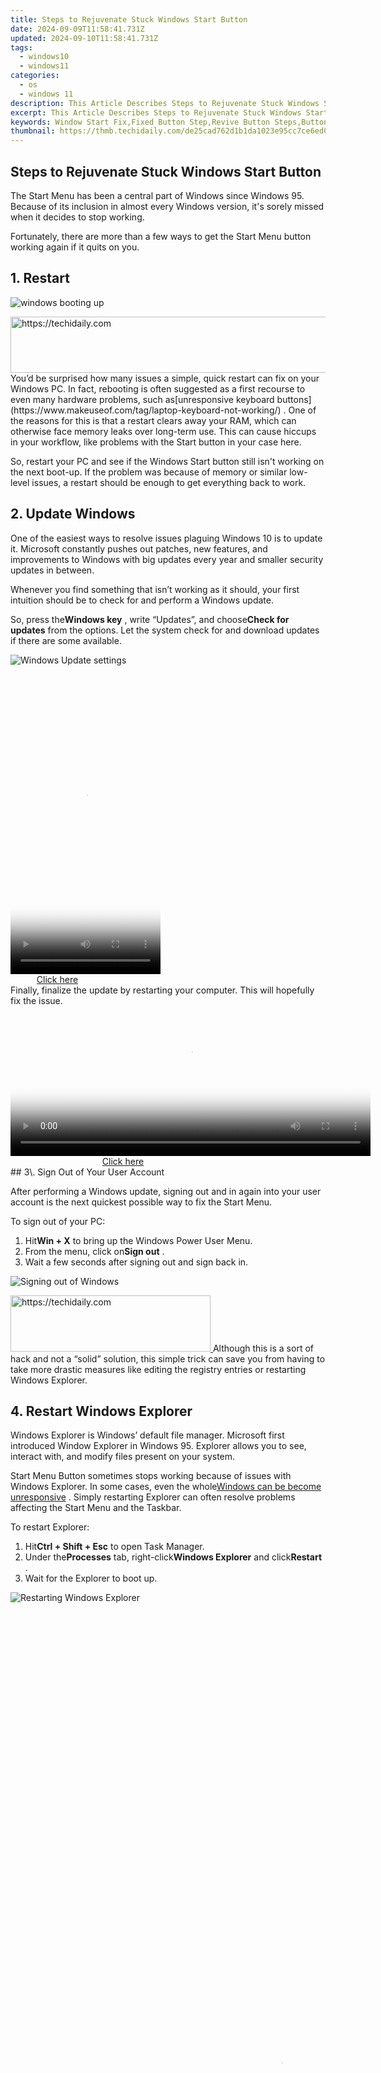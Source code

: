 ```yaml
---
title: Steps to Rejuvenate Stuck Windows Start Button
date: 2024-09-09T11:58:41.731Z
updated: 2024-09-10T11:58:41.731Z
tags:
  - windows10
  - windows11
categories:
  - os
  - windows 11
description: This Article Describes Steps to Rejuvenate Stuck Windows Start Button
excerpt: This Article Describes Steps to Rejuvenate Stuck Windows Start Button
keywords: Window Start Fix,Fixed Button Step,Revive Button Steps,Button Rejuvenation Guide,Start Button Reactivation,Stuck Button Remedy,Button Refresh Protocol
thumbnail: https://thmb.techidaily.com/de25cad762d1b1da1023e95cc7ce6ed0cc716ab658bda48c421a9e8a9c4e4418.png
---
```


## Steps to Rejuvenate Stuck Windows Start Button

 The Start Menu has been a central part of Windows since Windows 95\. Because of its inclusion in almost every Windows version, it's sorely missed when it decides to stop working.

 Fortunately, there are more than a few ways to get the Start Menu button working again if it quits on you.

## 1\. Restart

![windows booting up](https://static1.makeuseofimages.com/wordpress/wp-content/uploads/2023/04/windows-booting-up.jpg)

<!-- affiliate ads begin -->
<a href="https://aligracehair.sjv.io/c/5597632/2115951/19272" target="_top" id="2115951">
  <img src="//a.impactradius-go.com/display-ad/19272-2115951" border="0" alt="https://techidaily.com" width="728" height="90"/>
</a>
<img height="0" width="0" src="https://aligracehair.sjv.io/i/5597632/2115951/19272" style="position:absolute;visibility:hidden;" border="0" />
<!-- affiliate ads end -->
 You’d be surprised how many issues a simple, quick restart can fix on your Windows PC. In fact, rebooting is often suggested as a first recourse to even many hardware problems, such as[unresponsive keyboard buttons](https://www.makeuseof.com/tag/laptop-keyboard-not-working/) . One of the reasons for this is that a restart clears away your RAM, which can otherwise face memory leaks over long-term use. This can cause hiccups in your workflow, like problems with the Start button in your case here.

 So, restart your PC and see if the Windows Start button still isn't working on the next boot-up. If the problem was because of memory or similar low-level issues, a restart should be enough to get everything back to work.

## 2\. Update Windows

 One of the easiest ways to resolve issues plaguing Windows 10 is to update it. Microsoft constantly pushes out patches, new features, and improvements to Windows with big updates every year and smaller security updates in between.

 Whenever you find something that isn’t working as it should, your first intuition should be to check for and perform a Windows update.

 So, press the**Windows key** , write “Updates”, and choose**Check for updates** from the options. Let the system check for and download updates if there are some available.

![Windows Update settings](https://static1.makeuseofimages.com/wordpress/wp-content/uploads/2022/08/start-menu-not-working-windows-update.JPG)

<!-- affiliate ads begin -->
<span id="1770776">
					<video width="240" height="480" style="cursor:pointer"
           poster="//a.impactradius-go.com/display-clicktoplayimage/1770776.png"
           onclick="if(!this.playClicked){this.play();this.setAttribute('controls',true);this.playClicked=true;}">
	   <source src="//a.impactradius-go.com/display-ad/20702-1770776">
	   <img src="//a.impactradius-go.com/display-clicktoplayimage/1770776.png" style="border: none; height: 100%; width: 100%; object-fit: contain">
	</video>
	<div style="width:150px;text-align:center"><a href="javascript:window.open(decodeURIComponent('https%3A%2F%2Ftokenmetrics.sjv.io%2Fc%2F5597632%2F1770776%2F20702'), '_blank');void(0);">Click here</a></div>
</span>
<img height="0" width="0" src="https://imp.pxf.io/i/5597632/1770776/20702" style="position:absolute;visibility:hidden;" border="0" />
<!-- affiliate ads end -->
 Finally, finalize the update by restarting your computer. This will hopefully fix the issue.

<!-- affiliate ads begin -->
<span id="1982499">
					<video width="576" height="240" style="cursor:pointer"
           poster="//a.impactradius-go.com/display-clicktoplayimage/1982499.png"
           onclick="if(!this.playClicked){this.play();this.setAttribute('controls',true);this.playClicked=true;}">
	   <source src="//a.impactradius-go.com/display-ad/22993-1982499">
	   <img src="//a.impactradius-go.com/display-clicktoplayimage/1982499.png" style="border: none; height: 100%; width: 100%; object-fit: contain">
	</video>
	<div style="width:360px;text-align:center"><a href="javascript:window.open(decodeURIComponent('https%3A%2F%2Fhomestyler.sjv.io%2Fc%2F5597632%2F1982499%2F22993'), '_blank');void(0);">Click here</a></div>
</span>
<img height="0" width="0" src="https://imp.pxf.io/i/5597632/1982499/22993" style="position:absolute;visibility:hidden;" border="0" />
<!-- affiliate ads end -->
## 3\. Sign Out of Your User Account

 After performing a Windows update, signing out and in again into your user account is the next quickest possible way to fix the Start Menu.

To sign out of your PC:

1. Hit**Win + X** to bring up the Windows Power User Menu.
2. From the menu, click on**Sign out** .
3. Wait a few seconds after signing out and sign back in.

![Signing out of Windows](https://static1.makeuseofimages.com/wordpress/wp-content/uploads/2022/08/start-menu-not-working-sign-out.JPG)

<!-- affiliate ads begin -->
<a href="https://aligracehair.sjv.io/c/5597632/2115933/19272" target="_top" id="2115933">
  <img src="//a.impactradius-go.com/display-ad/19272-2115933" border="0" alt="https://techidaily.com" width="320" height="90"/>
</a>
<img height="0" width="0" src="https://aligracehair.sjv.io/i/5597632/2115933/19272" style="position:absolute;visibility:hidden;" border="0" />
<!-- affiliate ads end -->
 Although this is a sort of hack and not a “solid” solution, this simple trick can save you from having to take more drastic measures like editing the registry entries or restarting Windows Explorer.

## 4\. Restart Windows Explorer

 Windows Explorer is Windows’ default file manager. Microsoft first introduced Window Explorer in Windows 95\. Explorer allows you to see, interact with, and modify files present on your system.

 Start Menu Button sometimes stops working because of issues with Windows Explorer. In some cases, even the whole[Windows can be become unresponsive](https://www.makeuseof.com/tag/7-common-reasons-why-your-system-is-irresponsive-how-to-solve-them/) . Simply restarting Explorer can often resolve problems affecting the Start Menu and the Taskbar.

To restart Explorer:

1. Hit**Ctrl + Shift + Esc** to open Task Manager.
2. Under the**Processes** tab, right-click**Windows Explorer** and click**Restart** .
3. Wait for the Explorer to boot up.

![Restarting Windows Explorer](https://static1.makeuseofimages.com/wordpress/wp-content/uploads/2022/08/start-menu-not-working-restart-explorer.JPG)

<!-- affiliate ads begin -->
<span id="1531882">
					<video width="864" height="1536" style="cursor:pointer"
           poster="//a.impactradius-go.com/display-clicktoplayimage/1531882.png"
           onclick="if(!this.playClicked){this.play();this.setAttribute('controls',true);this.playClicked=true;}">
	   <source src="//a.impactradius-go.com/display-ad/16446-1531882">
	   <img src="//a.impactradius-go.com/display-clicktoplayimage/1531882.png" style="border: none; height: 100%; width: 100%; object-fit: contain">
	</video>
	<div style="width:540px;text-align:center"><a href="javascript:window.open(decodeURIComponent('https%3A%2F%2Flaganoo.pxf.io%2Fc%2F5597632%2F1531882%2F16446'), '_blank');void(0);">Click here</a></div>
</span>
<img height="0" width="0" src="https://imp.pxf.io/i/5597632/1531882/16446" style="position:absolute;visibility:hidden;" border="0" />
<!-- affiliate ads end -->
 When you restart Windows Explorer, the Explorer application will quit, causing the GUI that sits on top of the file system to disappear momentarily. So, don’t worry if you see everything go blank for a sec.

## 5\. Perform a System File Checker Scan

 Corrupt system files causing unforeseen problems are an issue as old as Windows itself. As you can expect, such files can also affect the Start Menu and cause it to stop working.

 Fortunately, Windows 10 has built-in file repair tools that can fix most problems concerning corrupt system files. The System File Checker (SFC) is one such tool.

Start the Command Prompt with administrative privileges. To do this:

1. Hit**Win + S** , type “Command”, right-click on**Command Prompt** , and choose**Run as administrator** .
2. In the Command Prompt window, type "SFC /scannow" and press enter.
3. Wait until the utility performs a scan.

 If Windows doesn’t find any integrity violations, there was no problem with the files. However, if Windows does find issues but couldn’t resolve them, you may need to perform additional scans. Here is a detailed[guide on the Windows built-in file system repair tools](https://www.makeuseof.com/windows-built-in-repair-tools/) that’ll help you do just that.

## 6\. Re-register the Built-in Windows Apps Using PowerShell

 A temporary workaround when the Start Menu button is not working is to re-register the app using Windows PowerShell. But, before you pull the trigger, remember that you may need to repeat the process if the problem persists in the future.

1. Press**Wins + S** to bring up the search bar and type “Powershell”.
2. Right-click on**Windows PowerShell** and hit**Run as administrator** .
3. In PowerShell, paste this command and hit enter: **Get-AppXPackage -AllUsers | Foreach {Add-AppxPackage -DisableDevelopmentMode -Register "$($\_.InstallLocation)AppXManifest.xml"}**

![Windows PowerShell](https://static1.makeuseofimages.com/wordpress/wp-content/uploads/2022/08/start-menu-not-working-powershell.JPG)

<!-- affiliate ads begin -->
<a href="https://aligracehair.sjv.io/c/5597632/2115937/19272" target="_top" id="2115937">
  <img src="//a.impactradius-go.com/display-ad/19272-2115937" border="0" alt="https://techidaily.com" width="728" height="90"/>
</a>
<img height="0" width="0" src="https://aligracehair.sjv.io/i/5597632/2115937/19272" style="position:absolute;visibility:hidden;" border="0" />
<!-- affiliate ads end -->
## 7\. Disable Temporary Cortana Files With the Command Prompt

 One of the biggest changes that Microsoft made to Windows 10 was to integrate Cortana into the OS. Cortana was Microsoft’s take on a smart voice assistant. But it fell short of its goal and a lot of people choose to[disable Cortana](https://www.makeuseof.com/windows-11-enable-disable-cortana/) .

 Unfortunately, Cortana can often cause Windows Explorer to misbehave. So, deleting and rebuilding temporary Cortana files can go a long way in fixing Explorer issues, including the Start Menu button not working.

1. Press**Win + S** and type “Command Prompt”.
2. From the options, right-click on**Command Prompt** and select**Run as administrator** .

Once Command Prompt starts, run the following commands in order:

1. CD/d "%LOCALAPPDATA%PackagesMicrosoft.Windows.Cortana\_cw5n1h2txyewy"
2. Taskkill /F /IM SearchUI.exe
3. RD /S /Q Settings

 If these commands don’t work, you have a few more options at your disposal so follow along.

## 8\. Boot Into Safe Mode

 If you really need the Start Menu button to work and don’t mind losing access to third-party applications,[booting into Safe Mode](https://www.makeuseof.com/windows-11-boot-safe-mode/) can be an excellent way to get the Start Menu back.

 For the uninitiated, Safe mode is a Windows tool that disables unnecessary drivers and programs to boot the computer in a pristine state with basic programs. In such a bare-bones environment, users can troubleshoot issues by focusing on the root causes without worrying about user applications messing things up.

![Windows 10 Startup Settings Safe Mode](https://static1.makeuseofimages.com/wordpress/wp-content/uploads/2021/08/Windows-10-Startup-Settings-Safe-Mode.png)

<!-- affiliate ads begin -->
<a href="https://wigfever.sjv.io/c/5597632/2014853/22899" target="_top" id="2014853">
  <img src="//a.impactradius-go.com/display-ad/22899-2014853" border="0" alt="https://techidaily.com" width="320" height="90"/>
</a>
<img height="0" width="0" src="https://wigfever.sjv.io/i/5597632/2014853/22899" style="position:absolute;visibility:hidden;" border="0" />
<!-- affiliate ads end -->
So, boot into Safe Mode and see if it fixes the Start Menu.

<!-- affiliate ads begin -->
<a href="https://appsumo.8odi.net/c/5597632/2118315/7443" target="_top" id="2118315">
  <img src="//a.impactradius-go.com/display-ad/7443-2118315" border="0" alt="https://techidaily.com" width="728" height="90"/>
</a>
<img height="0" width="0" src="https://appsumo.8odi.net/i/5597632/2118315/7443" style="position:absolute;visibility:hidden;" border="0" />
<!-- affiliate ads end -->
## 9\. Perform a System Restore or Factory Reset

 If none of these solutions work it would mean that one of Windows' core functions is causing the Start Menu to misbehave. In that case, you may need to[restore or factory reset Windows](https://www.makeuseof.com/tag/system-restore-factory-reset-work-windows-10/) to get it working again.

## Give a Fresh Start to the Start Menu

 Hopefully, the above methods have helped you get your Start menu back. Remember; if you're planning to do a full reset of your PC to fix the issue, make a backup of your computer, so you can put everything back once you're done.


<ins class="adsbygoogle"
     style="display:block"
     data-ad-format="autorelaxed"
     data-ad-client="ca-pub-7571918770474297"
     data-ad-slot="1223367746"></ins>



<ins class="adsbygoogle"
     style="display:block"
     data-ad-client="ca-pub-7571918770474297"
     data-ad-slot="8358498916"
     data-ad-format="auto"
     data-full-width-responsive="true"></ins>


